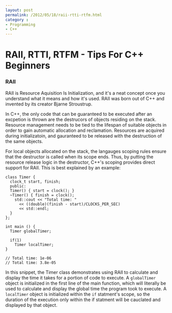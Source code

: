 ```yaml
---
layout: post
permalink: /2012/05/18/raii-rtti-rtfm.html
category :
- Programming
- C++
---
```


# RAII, RTTI, RTFM - Tips For C++ Beginners

### RAII

RAII is Resource Aquisition Is Initialization, and it's a neat concept once you 
understand what it means and how it's used. RAII was born out of C++ and invented 
by its creator Bjarne Stroustrup.

In C++, the only code that can be guaranteed to be executed after an excpetion is 
thrown are the destrucors of objects residing on the stack. Resource management 
needs to be tied to the lifespan of suitable objects in order to gain automatic 
allocation and reclamation. Resources are acquired during initializatoin, and 
gauranteed to be released with the destruction of the same objects.

For local objects allocated on the stack, the langauges scoping rules ensure that 
the destructor is called when its scope ends. Thus, by putting the resource release 
logic in the destructor, C++'s scoping provides direct support for RAII. This is 
best explained by an example:

    class Timer {
      clock_t start, finish;
      public:
      Timer() { start = clock(); }
      ~Timer() { finish = clock();
        std::cout << "Total time: "
          << ((double)(finish - start)/CLOCKS_PER_SEC)
          << std::endl;
      }
    };

    int main () {
      Timer globalTimer;
  
      if(1)
        Timer localTimer;
    }

    // Total time: 1e-06
    // Total time: 3.8e-05

In this snippet, the Timer class demonstrates using RAII to calculate and display
the time it takes for a portion of code to execute. A `globalTimer` object is 
initialized in the first line of the main function, which will literally be used 
to calculate and display the global time the program took to execute. A `localTimer` 
object is initialized within the `if` statment's scope, so the duration of the 
execution only within the if statment will be cauclated and displayed by that object.